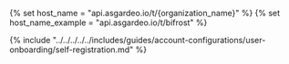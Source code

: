 {% set host_name = "api.asgardeo.io/t/{organization_name}" %}
{% set host_name_example = "api.asgardeo.io/t/bifrost" %}

{% include "../../../../../includes/guides/account-configurations/user-onboarding/self-registration.md" %}
